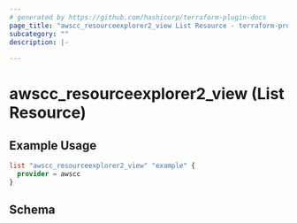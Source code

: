 ```yaml
---
# generated by https://github.com/hashicorp/terraform-plugin-docs
page_title: "awscc_resourceexplorer2_view List Resource - terraform-provider-awscc"
subcategory: ""
description: |-
  
---
```


# awscc_resourceexplorer2_view (List Resource)



## Example Usage

```terraform
list "awscc_resourceexplorer2_view" "example" {
  provider = awscc
}
```

<!-- schema generated by tfplugindocs -->
## Schema
